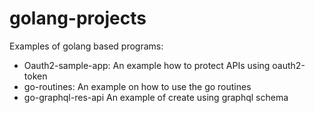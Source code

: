 # golang-projects
Examples of golang based programs:

* Oauth2-sample-app:
    An example how to protect APIs using oauth2-token
* go-routines:
    An example on how to use the go routines
* go-graphql-res-api
    An example of create using graphql schema

